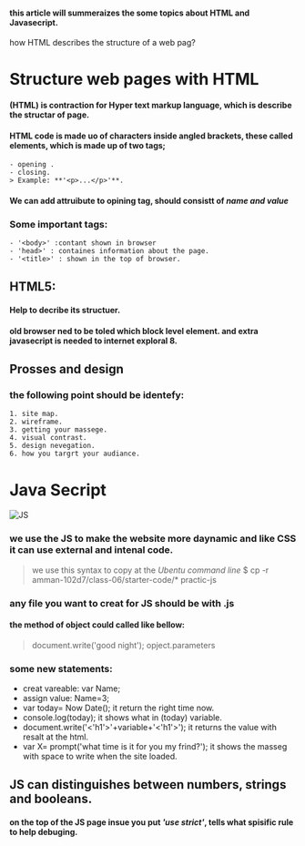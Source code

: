 #### this article will summeraizes the some topics about HTML and Javasecript. 

 how HTML describes the structure of a web pag?

 # Structure web pages with HTML
#### (HTML) is contraction for Hyper text markup language, which is describe the structar of page.
#### HTML code is made uo of characters inside angled brackets, these called elements, which is made up of two tags;
    - opening .
    - closing.
    > Example: **'<p>...</p>'**.
#### We can add attruibute to opining tag, should consistt of ***name and value***

### Some important tags:
    - '<body>' :contant shown in browser
    - 'head>' : containes information about the page.
    - '<title>' : shown in the top of browser.

## HTML5: 
#### Help to decribe its structuer.
#### old browser ned to be toled which block level element. and extra javasecript is needed to internet exploral 8.

## Prosses and design 
### the following point should be identefy:
    1. site map.
    2. wireframe.
    3. getting your massege.
    4. visual contrast. 
    5. design nevegation.
    6. how you targrt your audiance.

# Java Secript 

![JS](https://images.ctfassets.net/3prze68gbwl1/asset-17suaysk1qa1jtx/b1e3eda412fbc2c2be1f6d6229605ed0/node-js-websockets-programming.png?fm=webp)
### we use the JS to make the website more daynamic and like CSS it can use external and intenal code.

> we use this syntax to copy at the *Ubentu command line*
> $ cp -r amman-102d7/class-06/starter-code/* practic-js

### any file you want to creat for JS should be with .js

#### the method of object could called like bellow:

> document.write('good night');
> opject.parameters

### some new statements:

- creat vareable: var Name;
- assign value: Name=3;
- var today= Now Date(); it return the right time now.
- console.log(today); it shows what in (today) variable.
- document.write('<'h1'>'+variable+'<'h1'>'); it returns the value with resalt at the html.
- var X= prompt('what time is it for you my frind?'); it shows the masseg with space to write when the site loaded.

## JS can distinguishes between numbers, strings and booleans.

#### on the top of the JS page insue you put _'use strict'_, tells what spisific rule to help debuging.

